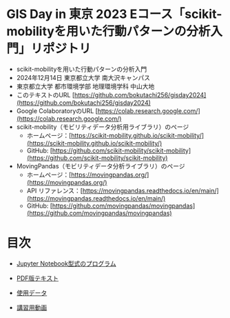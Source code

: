 # GIS Day in 東京 2023 Eコース「scikit-mobilityを用いた行動パターンの分析入門」リポジトリ

* scikit-mobilityを用いた行動パターンの分析入門
* 2024年12月14日 東京都立大学 南大沢キャンパス
* 東京都立大学 都市環境学部 地理環境学科 中山大地
* このテキストのURL [https://github.com/bokutachi256/gisday2024](https://github.com/bokutachi256/gisday2024)
* Google ColaboratoryのURL [https://colab.research.google.com/](https://colab.research.google.com/)
* scikit-mobility（モビリティデータ分析用ライブラリ）のページ
  * ホームページ：[https://scikit-mobility.github.io/scikit-mobility/](https://scikit-mobility.github.io/scikit-mobility/)
  * GitHub: [https://github.com/scikit-mobility/scikit-mobility](https://github.com/scikit-mobility/scikit-mobility)
* MovingPandas（モビリティデータ分析ライブラリ）のページ
  * ホームページ：[https://movingpandas.org/](https://movingpandas.org/)
  * API リファレンス：[https://movingpandas.readthedocs.io/en/main/](https://movingpandas.readthedocs.io/en/main/)
  * GitHub: [https://github.com/movingpandas/movingpandas](https://github.com/movingpandas/movingpandas)

# 目次

* [Jupyter Notebook型式のプログラム](https://github.com/bokutachi256/gisday2024/blob/main/GISDAY2024_%E8%A1%8C%E5%8B%95%E3%83%8F%E3%82%9A%E3%82%BF%E3%83%BC%E3%83%B3%E3%81%AE%E5%88%86%E6%9E%90%E5%85%A5%E9%96%80.ipynb)
* [PDF版テキスト](https://github.com/bokutachi256/gisday2024/blob/main/GISDAY2024_%E8%A1%8C%E5%8B%95%E3%83%91%E3%82%BF%E3%83%BC%E3%83%B3%E3%81%AE%E5%88%86%E6%9E%90%E5%85%A5%E9%96%80.pdf)

* [使用データ](https://drive.google.com/drive/folders/1OKj-JS8O2NR2qPlvLV4oiTNdrMEV8Jpn?usp=drive_link)
* [講習用動画](https://youtu.be/-x3bb2BwD7k)
